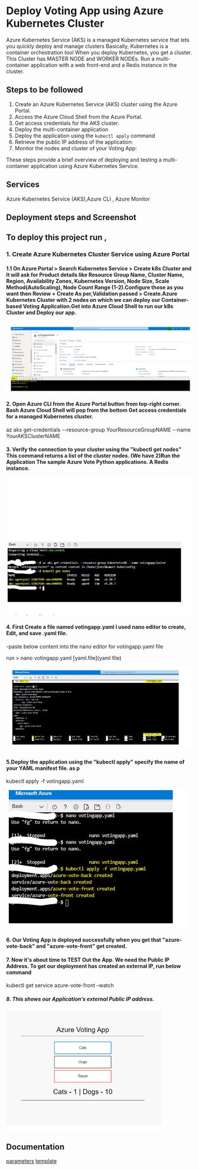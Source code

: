 # Deploy Voting App using Azure Kubernetes Cluster

Azure Kubernetes Service (AKS) is a managed Kubernetes service that lets you quickly deploy and manage clusters
Basically, Kubernetes is a container orchestration tool When you deploy Kubernetes, you get a cluster. This Cluster has MASTER NODE and WORKER NODEs.
Run a multi-container application with a web front-end and a Redis instance in the cluster.

## Steps to be followed

1. Create an Azure Kubernetes Service (AKS) cluster using the Azure Portal.
2. Access the Azure Cloud Shell from the Azure Portal.
3. Get access credentials for the AKS cluster.
4. Deploy the multi-container application
5. Deploy the application using the `kubectl apply` command
6. Retrieve the public IP address of the application:
7. Monitor the nodes and cluster of your Voting App:

These steps provide a brief overview of deploying and testing a multi-container application using Azure Kubernetes Service.

## Services

Azure Kubernetes Service (AKS),Azure CLI , Azure Monitor

## Deployment steps and Screenshot

## To deploy this project run ,

### 1. Create Azure Kubernetes Cluster Service using Azure Portal

#### 1.1 On Azure Portal > Search Kubernetes Service > Create k8s Cluster and It will ask for Product details like Resource Group Name, Cluster Name, Region, Availability Zones, Kubernetes Version, Node Size, Scale Method(AutoScaling), Node Count Range (1-2).Configure those as you want then Review + Create As per,Validation passed > Create.Azure Kubernetes Cluster with 2 nodes on which we can deploy our Container-based Voting Application.Get into Azure Cloud Shell to run our k8s Cluster and Deploy our app.

![ss](./image/1.png)

#### 2. Open Azure CLI from the Azure Portal button from top-right corner. Bash Azure Cloud Shell will pop from the bottom Get access credentials for a managed Kubernetes cluster.

az aks get-credentials --resource-group YourResourceGroupNAME --name YourAKSClusterNAME

#### 3. Verify the connection to your cluster using the "kubectl get nodes" This command returns a list of the cluster nodes. (We have 2)Run the Application The sample Azure Vote Python applications. A Redis instance.

![ss](./image/2.png)

#### 4. First Create a file named votingapp.yaml I used nano editor to create, Edit, and save .yaml file.

-paste below content into the nano editor for votingapp.yaml file

run > nano votingapp.yaml
[yaml.file](yaml file)

![ss](./image/3.png)

#### 5.Deploy the application using the "kubectl apply" specify the name of your YAML manifest file. as p

kubectl apply -f votingapp.yaml

![ss](./image/4.png)

#### 6. Our Voting App is deployed successfully when you get that "azure-vote-back" and "azure-vote-front" get created.

#### 7. Now it's about time to TEST Out the App. We need the Public IP Address. To get our deployment has created an external IP, run below command

kubectl get service azure-vote-front –watch

##### 8. This shows our Application's external Public IP address.

![ss](./image/5.png)

## Documentation

[parameters](parameters.json)
[template](template.json)
